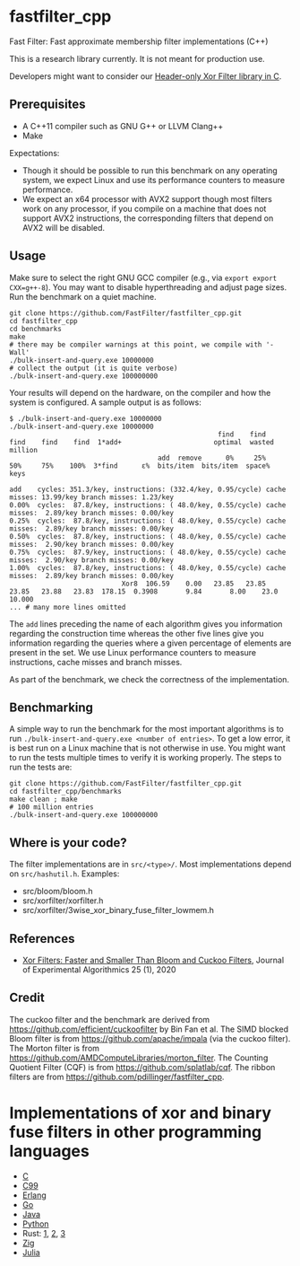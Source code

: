 # fastfilter_cpp

Fast Filter: Fast approximate membership filter implementations (C++)

This is a research library currently. It is not meant for production use.

Developers might want to consider our [Header-only Xor Filter library in C](https://github.com/FastFilter/xor_singleheader/).


## Prerequisites

- A  C++11 compiler such as GNU G++ or LLVM Clang++
- Make

Expectations:

- Though it should be possible to run this benchmark on any operating system, we expect Linux and use its performance counters to measure performance.
- We expect an x64 processor with AVX2 support though most filters work on any processor, if you compile on a machine that does not support AVX2 instructions, the corresponding filters that depend on AVX2 will be disabled.

## Usage

Make sure to select the right GNU GCC compiler (e.g., via `export export CXX=g++-8`).
You may want to disable hyperthreading and adjust page sizes. Run the benchmark
on a quiet machine.


```
git clone https://github.com/FastFilter/fastfilter_cpp.git
cd fastfilter_cpp
cd benchmarks
make
# there may be compiler warnings at this point, we compile with '-Wall'
./bulk-insert-and-query.exe 10000000
# collect the output (it is quite verbose)
./bulk-insert-and-query.exe 100000000
```

Your results will depend on the hardware, on the compiler and how the system is configured. A sample output is as follows:

```
$ ./bulk-insert-and-query.exe 10000000
./bulk-insert-and-query.exe 10000000
                                                    find    find    find    find    find  1*add+                       optimal  wasted million
                                     add  remove      0%     25%     50%     75%    100%  3*find      ε%  bits/item  bits/item  space%    keys

add    cycles: 351.3/key, instructions: (332.4/key, 0.95/cycle) cache misses: 13.99/key branch misses: 1.23/key
0.00%  cycles:  87.8/key, instructions: ( 48.0/key, 0.55/cycle) cache misses:  2.89/key branch misses: 0.00/key
0.25%  cycles:  87.8/key, instructions: ( 48.0/key, 0.55/cycle) cache misses:  2.89/key branch misses: 0.00/key
0.50%  cycles:  87.8/key, instructions: ( 48.0/key, 0.55/cycle) cache misses:  2.90/key branch misses: 0.00/key
0.75%  cycles:  87.9/key, instructions: ( 48.0/key, 0.55/cycle) cache misses:  2.90/key branch misses: 0.00/key
1.00%  cycles:  87.8/key, instructions: ( 48.0/key, 0.55/cycle) cache misses:  2.89/key branch misses: 0.00/key
                            Xor8  106.59    0.00   23.85   23.85   23.85   23.88   23.83  178.15  0.3908       9.84       8.00    23.0  10.000
... # many more lines omitted
```

The `add` lines preceding the name of each algorithm gives you information regarding the construction time whereas
the other five lines give you information regarding the queries where a given percentage of elements are present
in the set. We use Linux performance counters to measure instructions, cache misses and branch misses.

As part of the benchmark, we check the correctness of the implementation.

## Benchmarking

A simple way to run the benchmark for the most important algorithms
is to run `./bulk-insert-and-query.exe <number of entries>`.
To get a low error, it is best run on a Linux machine that is not otherwise in use.
You might want to run the tests multiple times to verify it is working properly.
The steps to run the tests are:

    git clone https://github.com/FastFilter/fastfilter_cpp.git
    cd fastfilter_cpp/benchmarks
    make clean ; make
    # 100 million entries
    ./bulk-insert-and-query.exe 100000000

## Where is your code?

The filter implementations are in `src/<type>/`. Most implementations depend on `src/hashutil.h`. Examples:

* src/bloom/bloom.h
* src/xorfilter/xorfilter.h
* src/xorfilter/3wise_xor_binary_fuse_filter_lowmem.h


## References

- [Xor Filters: Faster and Smaller Than Bloom and Cuckoo Filters](https://arxiv.org/abs/1912.08258), Journal of Experimental Algorithmics 25 (1), 2020


## Credit

The cuckoo filter and the benchmark are derived from https://github.com/efficient/cuckoofilter by Bin Fan et al.
The SIMD blocked Bloom filter is from https://github.com/apache/impala (via the cuckoo filter).
The Morton filter is from https://github.com/AMDComputeLibraries/morton_filter.
The Counting Quotient Filter (CQF) is from https://github.com/splatlab/cqf.
The ribbon filters are from https://github.com/pdillinger/fastfilter_cpp.


# Implementations of xor and binary fuse filters in other programming languages

* [C](https://github.com/FastFilter/xor_singleheader)
* [C99](https://github.com/skeeto/xf8)
* [Erlang](https://github.com/mpope9/exor_filter)
* [Go](https://github.com/FastFilter/xorfilter)
* [Java](https://github.com/FastFilter/fastfilter_java)
* [Python](https://github.com/GreyDireWolf/pyxorfilter)
* Rust: [1](https://github.com/bnclabs/xorfilter), [2](https://github.com/codri/xorfilter-rs), [3](https://github.com/Polochon-street/rustxorfilter)
* [Zig](https://github.com/hexops/xorfilter)
* [Julia](https://github.com/JokingHero/FastFilter.jl)
